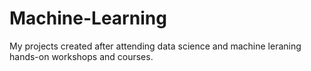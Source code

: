 # Machine-Learning
My projects created after attending data science and machine leraning hands-on workshops and courses.
